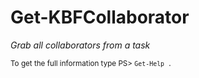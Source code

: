 # Get-KBFCollaborator

*Grab all collaborators from a task*




<small>To get the full information type PS> `Get-Help .`</small>
